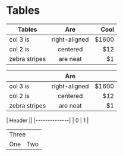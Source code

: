 # Tables

| Tables        | Are           | Cool  |
| ------------- |:-------------:| -----:|
| col 3 is      | right-aligned | $1600 |
| col 2 is      | centered      |   $12 |
| zebra stripes | are neat      |    $1 |


|        | Are           |  |
| ------------- |:-------------:| -----:|
| col 3 is      | right-aligned | $1600 |
| col 2 is      | centered      |   $12 |
| zebra stripes | are neat      |    $1 |



| Header ||
|--------------|
| 0 | 1 |

<table  align="center">
  <tr>
      <td colspan="2">Three</td>
  </tr>
  <tr>
       <td>One</td>
      <td>Two</td>
  </tr>
</table>
